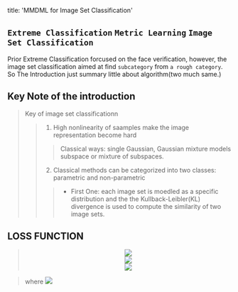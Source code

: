 title: 'MMDML for Image Set Classification' 

`Extreme Classification`
`Metric Learning`
`Image Set Classification`
---

Prior Extreme Classification forcused on the face verification, however, the image set classification aimed at find `subcategory` from `a rough category`.
So The Introduction just summary little about algorithm(two much same.)
## Key Note of the introduction

> Key of image set classificationn
>> 1. High nonlinearity of saamples make the image representation become hard
>>> Classical ways: single Gaussian, Gaussian mixture models subspace or mixture of subspaces.
>> 2. Classical methods can be categorized into two classes: parametric and non-parametric
>>> - First One: each image set is moedled as a specific distribution and the the Kullback-Leibler(KL) divergence is used to compute the similarity of two image sets.

## LOSS FUNCTION
> <center><img src="http://latex.codecogs.com/gif.latex?\min_{f_1,f_2,\cdots,f_C}H=H_1+\frac{\lamda}{2}H_2"/> </center>
> <center><img src="http://latex.codecogs.com/gif.latex?=\Sigma_{c=1}^C\Sigma_{i=1}^{N_c}g(D_1(h^L_{ci})-D_2(h_{ci}^L))"></center>
> <center><img src="http://latex.codecogs.com/gif.latex?+\frac{\lamda}{2}\Sigma_{c=1}^C\Sigma_{l=1}^{L}(||W_c^l||_F^2+||b_c^l||_2^2)"/></center>

> where <img src="http://latex.codecogs.com/gif.latex?g(a=\frac{1}{\r})">


